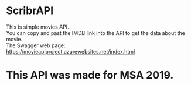 # ScribrAPI
This is simple movies API.<br/>
You can copy and past the IMDB link into the API to get the data about the movie.<br/>
The Swagger web page: <a href="https://movieapiproject.azurewebsites.net/index.html">https://movieapiproject.azurewebsites.net/index.html</a>


# This API was made for MSA 2019.
